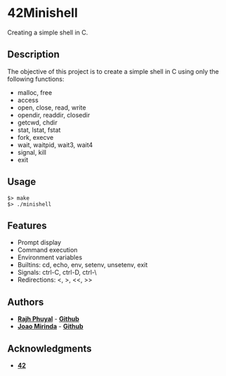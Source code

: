 # 42Minishell
Creating a simple shell in C.

## Description
The objective of this project is to create a simple shell in C using only the following functions:
- malloc, free
- access
- open, close, read, write
- opendir, readdir, closedir
- getcwd, chdir
- stat, lstat, fstat
- fork, execve
- wait, waitpid, wait3, wait4
- signal, kill
- exit

## Usage
```
$> make
$> ./minishell
```

## Features
- Prompt display
- Command execution
- Environment variables
- Builtins: cd, echo, env, setenv, unsetenv, exit
- Signals: ctrl-C, ctrl-D, ctrl-\
- Redirections: <, >, <<, >>

## Authors
- [**Rajh Phuyal**]() - [**Github**]("https://github.com/rajh-phuyal")
- [**Joao Mirinda**]() - [**Github**]("https://github.com/joaodibba")

## Acknowledgments
- [**42**](https://42lisboa.com/)
